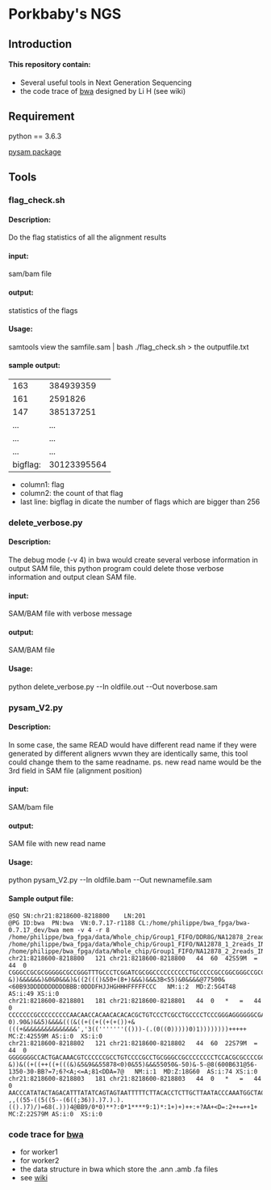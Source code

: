 # Porkbaby's NGS

## Introduction
#### This repository contain:
-    Several useful tools in Next Generation Sequencing
-    the code trace of [bwa](https://github.com/lh3/bwa) designed by Li H (see wiki)
## Requirement
python == 3.6.3


[pysam package](http://pysam.readthedocs.io/en/latest/api.html)

## Tools

### flag_check.sh

#### Description:
Do the flag statistics of all the alignment results

#### input:
 sam/bam file

#### output:
statistics of the flags
#### Usage:
samtools view the samfile.sam | bash ./flag_check.sh > the outputfile.txt

#### sample output:
|||
|-----------|------------|
|163|384939359|
|161|2591826|
|147|385137251|
|...|...|
|...|...|
|...|...|
|bigflag:|30123395564|

     
     

- column1: flag 
- column2: the count of that flag 
- last line: bigflag in dicate the number of flags which are bigger than 256 

### delete_verbose.py

#### Description:
The debug mode (-v 4) in bwa would create several verbose information in output SAM file, this python program could delete those verbose information and output clean SAM file. 
#### input:
 SAM/BAM file with verbose message

#### output:
 SAM/BAM file 
#### Usage:
python delete_verbose.py --In oldfile.out --Out noverbose.sam

### pysam_V2.py

#### Description:
In some case, the same READ would have different read name if they were generated by different aligners wvwn they are identically same, this tool could change them to the same readname.
ps. new read name would be the 3rd field in SAM file (alignment position)
#### input:
 SAM/bam file

#### output:
SAM file with new read name
#### Usage:
python pysam_V2.py --In oldfile.bam --Out newnamefile.sam

#### Sample output file: 


```
@SQ	SN:chr21:8218600-8218800	LN:201
@PG	ID:bwa	PN:bwa	VN:0.7.17-r1188	CL:/home/philippe/bwa_fpga/bwa-0.7.17_dev/bwa mem -v 4 -r 8 /home/philippe/bwa_fpga/data/Whole_chip/Group1_FIFO/DDR8G/NA12878_2reads_INDEL_chr21_g1.fa /home/philippe/bwa_fpga/data/Whole_chip/Group1_FIFO/NA12878_1_2reads_INDEL_chr21_g1.fastq /home/philippe/bwa_fpga/data/Whole_chip/Group1_FIFO/NA12878_2_2reads_INDEL_chr21_g1.fastq
chr21:8218600-8218800	121	chr21:8218600-8218800	44	60	42S59M	=	44	0	CGGGCCGCGCGGGGGCGCCGGGTTTGCCCTCGGATCGCGGCCCCCCCCCCTGCCCCCGCCGGCGGGCCGCCCCCCCCTCCACGCGCCCCGCGCGCGCGGGA	&))&&&&&&)&0&0&&&)&((2((()&50+(8+)&&&)&&&3B<55)&0&&&&@77500&<60B93DDDDDDDDDDBBB:0DDDFHJJHGHHHFFFFFCCC	NM:i:2	MD:Z:5G4T48	AS:i:49	XS:i:0
chr21:8218600-8218801	181	chr21:8218600-8218801	44	0	*	=	44	0	CCCCCCCGCCCCCCCCCAACAACCACAACACACACGCTGTCCCTCGCCTGCCCCTCCCGGGAGGGGGGCGAGAAAAACCACACCAACACCACCCCCAAAAA	0).90&)&&5)&&&&(((&((+((+((+(+())+&(((+&&&&&&&&&&&&&&&','3(('''''''(()))-(.(0((0)))))0)1))))))))+++++	MC:Z:42S59M	AS:i:0	XS:i:0
chr21:8218600-8218802	121	chr21:8218600-8218802	44	60	22S79M	=	44	0	GGGGGGGCCACTGACAAACGTCCCCCCGCCTGTCCCCGCCTGCGGGCCGCCCCCCCCTCCACGCGCCCCGCGCGCGCGGGAGGGCGCGTGCCCCGCCGCGC	&))&((+((++((+(((&)&5&9&&55878<0)0&55)&&&55050&-50)&-5-@8(600B631@56-1350-30-BB?=7;6?<A;<=A;81<DDA=7@	NM:i:1	MD:Z:18G60	AS:i:74	XS:i:0
chr21:8218600-8218803	181	chr21:8218600-8218803	44	0	*	=	44	0	AACCCATATACTAGACATTTATATCAGTAGTAATTTTTCTTACACCTCTTGCTTAATACCCAAATGGCTAGAAGGATTGTGGGGCTCCTCTTTCAAGGTCT	,,((55-((5((5--(6((;36)).)7.).).(().)7)/)=68(.)))4@BB9/0*0)**?:0*1****9:1)*:1+)+)++:+?AA+<D=:2++=++1+	MC:Z:22S79M	AS:i:0	XS:i:0

```


### code trace for [bwa](https://github.com/lh3/bwa)
-    for worker1
-    for worker2
-    the data structure in bwa which store the .ann .amb .fa files 
-    see [wiki](https://github.com/porkbaby/NGS/wiki)
